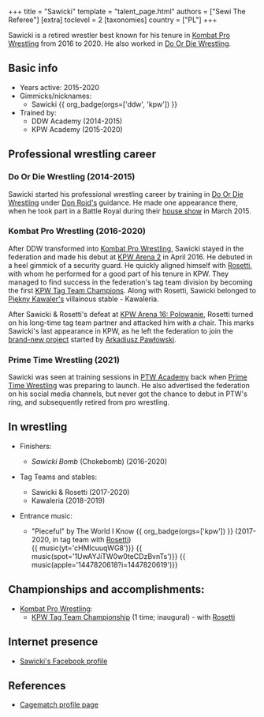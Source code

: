 +++
title = "Sawicki"
template = "talent_page.html"
authors = ["Sewi The Referee"]
[extra]
toclevel = 2
[taxonomies]
country = ["PL"]
+++

Sawicki is a retired wrestler best known for his tenure in [Kombat Pro Wrestling](@/o/kpw.md) from 2016 to 2020. He also worked in [Do Or Die Wrestling](@/o/ddw.md).

## Basic info

* Years active: 2015-2020
* Gimmicks/nicknames:
  - Sawicki {{ org_badge(orgs=['ddw', 'kpw']) }}
* Trained by:
  - DDW Academy (2014-2015)
  - KPW Academy (2015-2020)

## Professional wrestling career

### Do Or Die Wrestling (2014-2015)

Sawicki started his professional wrestling career by training in [Do Or Die Wrestling](@/o/ddw.md) under [Don Roid's](@/w/don-roid.md) guidance. He made one appearance there, when he took part in a Battle Royal during their [house show](@/e/ddw/2015-03-14-ddw-house-show-1.md) in March 2015.

### Kombat Pro Wrestling (2016-2020)

After DDW transformed into [Kombat Pro Wrestling](@/o/kpw.md), Sawicki stayed in the federation and made his debut at [KPW Arena 2](@/e/kpw/2016-04-30-kpw-arena-2.md) in April 2016. He debuted in a heel gimmick of a security guard. He quickly aligned himself with [Rosetti](@/w/rosetti.md), with whom he performed for a good part of his tenure in KPW. They managed to find success in the federation's tag team division by becoming the first [KPW Tag Team Champions](@/c/kpw-tag-team-championship.md). Along with Rosetti, Sawicki belonged to [Piękny Kawaler's](@/w/piekny-kawaler.md) villainous stable - Kawaleria.

After Sawicki & Rosetti's defeat at [KPW Arena 16: Polowanie](@/e/kpw/2020-02-01-kpw-arena-16.md), Rosetti turned on his long-time tag team partner and attacked him with a chair. This marks Sawicki's last appearance in KPW, as he left the federation to join the [brand-new project](@/o/ptw.md) started by [Arkadiusz Pawłowski](@/w/pan-pawlowski.md).

### Prime Time Wrestling (2021)

Sawicki was seen at training sessions in [PTW Academy](@/o/ptw-academy.md) back when [Prime Time Wrestling](@/o/ptw.md) was preparing to launch. He also advertised the federation on his social media channels, but never got the chance to debut in PTW's ring, and subsequently retired from pro wrestling.

## In wrestling

* Finishers:
  - _Sawicki Bomb_ (Chokebomb) (2016-2020)

* Tag Teams and stables:
  - Sawicki & Rosetti (2017-2020)
  - Kawaleria (2018-2019)

* Entrance music:
  - "Pieceful" by The World I Know
 {{ org_badge(orgs=['kpw']) }} (2017-2020, in tag team with [Rosetti](@/w/rosetti.md)) <br>
 {{ music(yt='cHMlcuuqWG8')}}
 {{ music(spot='1UwAYJiTW0w0teCDzBvnTs')}}
 {{ music(apple='1447820618?i=1447820619')}}

## Championships and accomplishments:

* [Kombat Pro Wrestling](@/o/kpw.md):
  - [KPW Tag Team Championship](@/c/kpw-tag-team-championship.md) (1 time; inaugural) - with [Rosetti](@/w/rosetti.md)

## Internet presence

* [Sawicki's Facebook profile](https://www.facebook.com/Sawicki-483062538551718/)

## References

* [Cagematch profile page](https://www.cagematch.net/?id=2&nr=19711)
